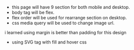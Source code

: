 * this page will have 9 section for both mobile and desktop.
* body tag will be flex. 
* flex order will be used for rearrange section on desktop. 
* css media query will be used to change image url. 



i learned using margin is better than padding for this design 
* using SVG tag with fill and hover css 